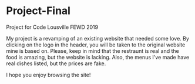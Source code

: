 # Project-Final
Project for Code Lousville FEWD 2019

My project is a revamping of an existing website that needed some love. By clicking on the logo in the header, you will be taken to the original website mine is based on. Please, keep in mind that the restraunt is real and the food is amazing, but the website is lacking. Also, the menus I've made have real dishes listed, but the prices are fake.

I hope you enjoy browsing the site!
